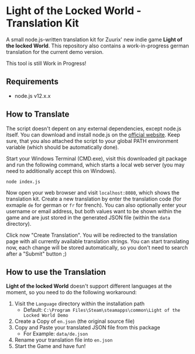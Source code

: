 Light of the Locked World - Translation Kit
===========================================
A small node.js-written translation kit for Zuurix' new indie game **Light of the locked World**. 
This repository also contains a work-in-progress german translation for the current demo version.

This tool is still Work in Progress!

Requirements
------------
- node.js v12.x.x

How to Translate
----------------
The script doesn't depent on any external dependencies, except node.js itself. You can download and 
install node.js on the [official website](https://nodejs.org/en/). Keep sure, that you also attached 
the script to your global PATH environment variable (which should be automatically done).

Start your Windows Terminal (CMD.exe), visit this downloaded git package and run the following 
command, which starts a local web server (you may need to additionally accept this on Windows).

```
node index.js
```

Now open your web browser and visit `localhost:8080`, which shows the translation kit. Create a new 
translation by enter the translation code (for exmaple `de` for german or `fr` for french). You can 
also optionally enter your username or email address, but both values want to be shown within the 
game and are just stored in the generated JSON file (within the `data` directory).

Click now "Create Translation". You will be redirected to the translation page with all currently 
available translation strings. You can start translating now, each change will be stored 
automatically, so you don't need to search after a "Submit" button ;)

How to use the Translation
--------------------------
**Light of the locked World** doesn't support different languages at the moment, so you need to 
do the following workaround:

1. Visit the `Language` directory within the installation path
    - Default: `C:\Program Files\Steam\steamapps\common\Light of the Locked World Demo`
2. Create a Copy of `en.json` (the original source file)
3. Copy and Paste your translated JSON file from this package
    - For Example: `data/de.json`
4. Rename your translation file into `en.json`
5. Start the Game and have fun!

